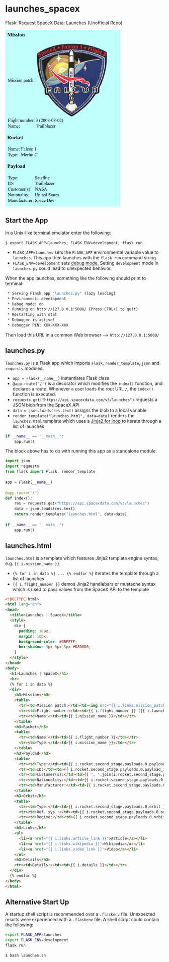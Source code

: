 # launches_spacex
Flask: Request SpaceX Data: Launches (Unofficial Repo)

![capture]

## Start the App

In a Unix-like terminal emulator enter the following:

`$ export FLASK_APP=launches; FLASK_ENV=development; flask run`

 - `FLASK_APP=launches` sets the `FLASK_APP` environmental variable value to `launches`. This app then launches with the `flask run` command string.
 - `FLASK_ENV=development` sets [debug mode](http://flask.pocoo.org/docs/1.0/config/#DEBUG). Setting `development` mode in `launches.py` could lead to unexpected behavior.

When the app launches, something like the following should print to terminal:

```sh
 * Serving Flask app "launches.py" (lazy loading)
 * Environment: development
 * Debug mode: on
 * Running on http://127.0.0.1:5000/ (Press CTRL+C to quit)
 * Restarting with stat
 * Debugger is active!
 * Debugger PIN: XXX-XXX-XXX
```

Then load this URL in a common Web browser --> `http://127.0.0.1:5000/`

## launches.py

`launches.py` is a Flask app which imports `Flask`, `render_template`, `json` and `requests` modules.

 - `app = Flask(__name__)` instantiates Flask class
 - `@app.route('/')` is a decorator which modifies the `index()` function, and declares a route. Whenever a user loads the root URL `/`, the `index()` function is executed.
 - `requests.get("https://api.spacexdata.com/v3/launches")` requests a JSON blob from the SpaceX API
 - `data = json.loads(res.text)` assigns the blob to a local variable
 - `render_template("launches.html", data=data)` renders the `launches.html` template which uses a [Jinja2 for loop](http://jinja.pocoo.org/docs/2.10/templates/#for) to iterate through a list of launches

```py
if __name__ == '__main__':
    app.run()
```

The block above has to do with running this app as a standalone module.

```py
import json
import requests
from flask import Flask, render_template

app = Flask(__name__)

@app.route('/')
def index():
    res = requests.get("https://api.spacexdata.com/v3/launches")
    data = json.loads(res.text)
    return render_template("launches.html", data=data)

if __name__ == '__main__':
    app.run()
```

## launches.html

`launches.html` is a template which features Jinja2 template engine syntax, e.g. `{{ i.mission_name }}`.

 - `{% for i in data %} ... {% endfor %}` iterates the template through a list of launches
 - `{{ i.flight_number }}` demos Jinja2 handlebars or mustache syntax which is used to pass values from the SpaceX API to the template

```html
<!DOCTYPE html>
<html lang="en">
<head>
  <title>Launches | SpaceX</title>
  <style>
    div {
      padding: 10px;
      margin: 10px;
      background-color: #BBFFFF;
      box-shadow: 5px 5px 5px #D8D8D8;
    }
  </style>
</head>
<body>
  <h1>Launches | SpaceX</h1>
  <hr>
  {% for i in data %}
  <div>
    <h3>Mission</h3>
    <table>
      <tr><td>Mission patch:</td><td><img src="{{ i.links.mission_patch_small }}"></td></tr>
      <tr><td>Flight number:</td><td>{{ i.flight_number }} ({{ i.launch_date_local[0:10] }})</td></tr>
      <tr><td>Name:</td><td>{{ i.mission_name }}</td></tr>
    </table>
    <h3>Rocket</h3>
    <table>
      <tr><td>Name:</td><td>{{ i.flight_number }}</td></tr>
      <tr><td>Type:</td><td>{{ i.mission_name }}</td></tr>
    </table>
    <h3>Payload</h3>
    <table>
      <tr><td>Type:</td><td>{{ i.rocket.second_stage.payloads.0.payload_type }}</td></tr>
      <tr><td>ID:</td><td>{{ i.rocket.second_stage.payloads.0.payload_id }}</td></tr>
      <tr><td>Customer(s):</td><td>{{ ', '.join(i.rocket.second_stage.payloads.0.customers) }}</td></tr>
      <tr><td>Nationality:</td><td>{{ i.rocket.second_stage.payloads.0.nationality }}</td></tr>
      <tr><td>Manufacturer:</td><td>{{ i.rocket.second_stage.payloads.0.manufacturer }}</td></tr>
    </table>
    <h3>Orbit</h3>
    <table>
      <tr><td>Type:</td><td>{{ i.rocket.second_stage.payloads.0.orbit }}</td></tr>
      <tr><td>Ref. sys.:</td><td>{{ i.rocket.second_stage.payloads.0.orbit_params.reference_system }}</td></tr>
      <tr><td>Regime:</td><td>{{ i.rocket.second_stage.payloads.0.orbit_params.regime }}</td></tr>
    </table>
    <h3>Links</h3>
    <ul>
      <li><a href="{{ i.links.article_link }}">Article</a></li>
      <li><a href="{{ i.links.wikipedia }}">Wikipedia</a></li>
      <li><a href="{{ i.links.video_link }}">Video</a></li>
    </ul>
    <h3>Details</h3>
    <tr><td>Details:</td><td>{{ i.details }}</td></tr>
  </div>
  {% endfor %}
</body>
</html>
```

[capture]: https://github.com/nick3499/launches_spacex/blob/master/spacex-launches.png

## Alternative Start Up

A startup shell script is recommended over a `.flaskenv` file. Unexpected results were experienced with a `.flaskenv` file. A shell script could contain the following:

```sh
export FLASK_APP=launches
export FLASK_ENV=development
flask run
```

`$ bash launches.sh`

